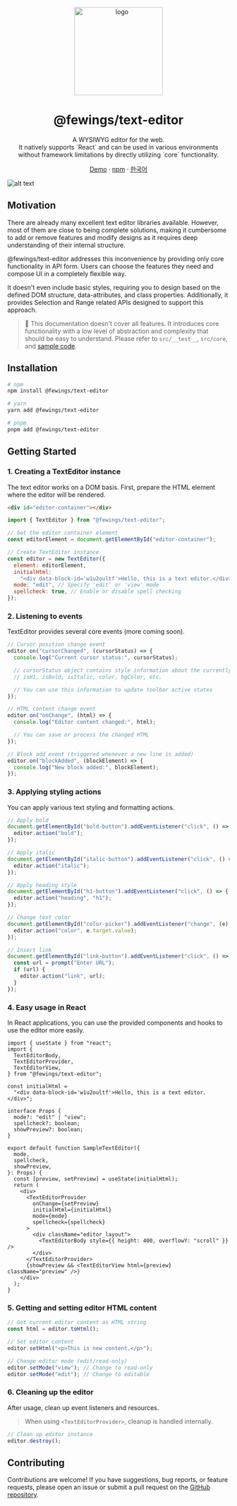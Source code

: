 <p align="center">
    <a href="https://github.com/livemehere/fewings">
        <img src="https://github.com/livemehere/fewings/blob/master/img/logo.png?raw=true" alt="logo" width="200" />
    </a>
    <h1 align="center">@fewings/text-editor</h1>      
    <p align="center">
    A WYSIWYG editor for the web.
    <br/>
    It natively supports `React` and can be used in various environments without framework limitations by directly utilizing `core` functionality.
    </p>
    <p align="center">
        <a href="https://livemehere.github.io/fewings/?path=/story/text-editor-sample--default">Demo</a>
         &middot;
        <a href="https://www.npmjs.com/package/@fewings/text-editor">npm</a>
        &middot;
        <a href="https://github.com/livemehere/fewings/blob/master/packages/text-editor/README.ko.md">한국어</a>
    </p>
</>

![alt text](docs/example1.png)

## Motivation

There are already many excellent text editor libraries available.
However, most of them are close to being complete solutions, making it cumbersome to add or remove features and modify designs as it requires deep understanding of their internal structure.

@fewings/text-editor addresses this inconvenience by providing only core functionality in API form.
Users can choose the features they need and compose UI in a completely flexible way.

It doesn't even include basic styles, requiring you to design based on the defined DOM structure, data-attributes, and class properties.
Additionally, it provides Selection and Range related APIs designed to support this approach.

> 🙏 This documentation doesn't cover all features. It introduces core functionality with a low level of abstraction and complexity that should be easy to understand. Please refer to `src/__test__`, `src/core`, and [sample code](https://github.com/livemehere/fewings/tree/master/examples/stories/textEditor/sample).

## Installation

```bash
# npm
npm install @fewings/text-editor

# yarn
yarn add @fewings/text-editor

# pnpm
pnpm add @fewings/text-editor
```

## Getting Started

### 1. Creating a TextEditor instance

The text editor works on a DOM basis. First, prepare the HTML element where the editor will be rendered.

```html
<div id="editor-container"></div>
```

```javascript
import { TextEditor } from "@fewings/text-editor";

// Get the editor container element
const editorElement = document.getElementById("editor-container");

// Create TextEditor instance
const editor = new TextEditor({
  element: editorElement,
  initialHtml:
    "<div data-block-id='w1u2oultf'>Hello, this is a text editor.</div>", // Initial HTML content ⚠️ Must follow the DOM structure mentioned earlier (direct child elements must be HTMLDivElement with data-block-id)
  mode: "edit", // Specify 'edit' or 'view' mode
  spellcheck: true, // Enable or disable spell checking
});
```

### 2. Listening to events

TextEditor provides several core events (more coming soon).

```javascript
// Cursor position change event
editor.on("cursorChanged", (cursorStatus) => {
  console.log("Current cursor status:", cursorStatus);

  // cursorStatus object contains style information about the currently selected text:
  // isH1, isBold, isItalic, color, bgColor, etc.

  // You can use this information to update toolbar active states
});

// HTML content change event
editor.on("onChange", (html) => {
  console.log("Editor content changed:", html);

  // You can save or process the changed HTML
});

// Block add event (triggered whenever a new line is added)
editor.on("blockAdded", (blockElement) => {
  console.log("New block added:", blockElement);
});
```

### 3. Applying styling actions

You can apply various text styling and formatting actions.

```javascript
// Apply bold
document.getElementById("bold-button").addEventListener("click", () => {
  editor.action("bold");
});

// Apply italic
document.getElementById("italic-button").addEventListener("click", () => {
  editor.action("italic");
});

// Apply heading style
document.getElementById("h1-button").addEventListener("click", () => {
  editor.action("heading", "h1");
});

// Change text color
document.getElementById("color-picker").addEventListener("change", (e) => {
  editor.action("color", e.target.value);
});

// Insert link
document.getElementById("link-button").addEventListener("click", () => {
  const url = prompt("Enter URL");
  if (url) {
    editor.action("link", url);
  }
});
```

### 4. Easy usage in React

In React applications, you can use the provided components and hooks to use the editor more easily.

```tsx
import { useState } from "react";
import {
  TextEditorBody,
  TextEditorProvider,
  TextEditorView,
} from "@fewings/text-editor";

const initialHtml =
  "<div data-block-id='w1u2oultf'>Hello, this is a text editor.</div>";

interface Props {
  mode?: "edit" | "view";
  spellcheck?: boolean;
  showPreview?: boolean;
}

export default function SampleTextEditor({
  mode,
  spellcheck,
  showPreview,
}: Props) {
  const [preview, setPreview] = useState(initialHtml);
  return (
    <div>
      <TextEditorProvider
        onChange={setPreview}
        initialHtml={initialHtml}
        mode={mode}
        spellcheck={spellcheck}
      >
        <div className="editor_layout">
          <TextEditorBody style={{ height: 400, overflowY: "scroll" }} />
        </div>
      </TextEditorProvider>
      {showPreview && <TextEditorView html={preview} className="preview" />}
    </div>
  );
}
```

### 5. Getting and setting editor HTML content

```javascript
// Get current editor content as HTML string
const html = editor.toHtml();

// Set editor content
editor.setHtml("<p>This is new content.</p>");

// Change editor mode (edit/read-only)
editor.setMode("view"); // Change to read-only
editor.setMode("edit"); // Change to editable
```

### 6. Cleaning up the editor

After usage, clean up event listeners and resources.

> When using `<TextEditorProvider>`, cleanup is handled internally.

```javascript
// Clean up editor instance
editor.destroy();
```

## Contributing

Contributions are welcome! If you have suggestions, bug reports, or feature requests, please open an issue or submit a pull request on the [GitHub repository](https://github.com/livemehere/fewings).
